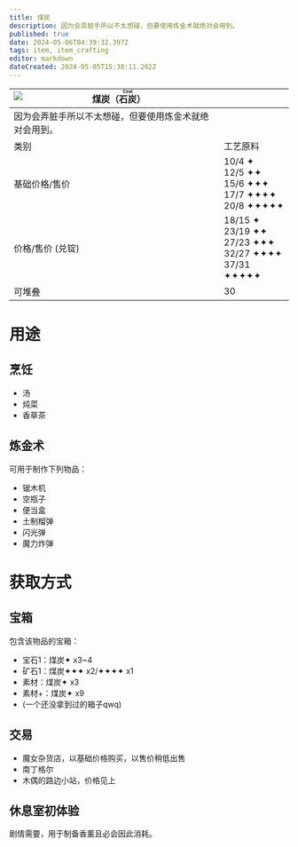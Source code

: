 ```yaml
---
title: 煤炭
description: 因为会弄脏手所以不太想碰，但要使用炼金术就绝对会用到。
published: true
date: 2024-05-06T04:39:32.397Z
tags: item, item_crafting
editor: markdown
dateCreated: 2024-05-05T15:38:11.202Z
---
```


| <img style="float: left;" src="此处放物品图标" />煤炭（<ruby>石炭<rt>Coal</rt></ruby>） ||
| - | - |
| 因为会弄脏手所以不太想碰，但要使用炼金术就绝对会用到。 ||
| 类别 | 工艺原料 |
| 基础价格/售价 | 10/4 ✦<br>12/5 ✦✦<br>15/6 ✦✦✦<br>17/7 ✦✦✦✦<br>20/8 ✦✦✦✦✦ |
| 价格/售价 (兑锭) | 18/15 ✦<br>23/19 ✦✦<br>27/23 ✦✦✦<br>32/27 ✦✦✦✦<br>37/31 ✦✦✦✦✦ |
| 可堆叠 | 30 |

# 用途
## 烹饪
- 汤
- 炖菜
- 香草茶
## 炼金术
可用于制作下列物品：
- 锯木机
- 空瓶子
- 便当盒
- 土制榴弹
- 闪光弹
- 魔力炸弹

# 获取方式
## 宝箱
包含该物品的宝箱：
- 宝石1：煤炭✦ x3~4
- 矿石1：煤炭✦✦✦ x2/✦✦✦✦ x1
- 素材：煤炭✦ x3
- 素材+：煤炭✦ x9
- (一个还没拿到过的箱子qwq)
## 交易
- 魔女杂货店，以基础价格购买，以售价稍低出售
- 南丁格尔
- 木偶的路边小站，价格见上
## 休息室初体验
剧情需要，用于制备香薰且必会因此消耗。